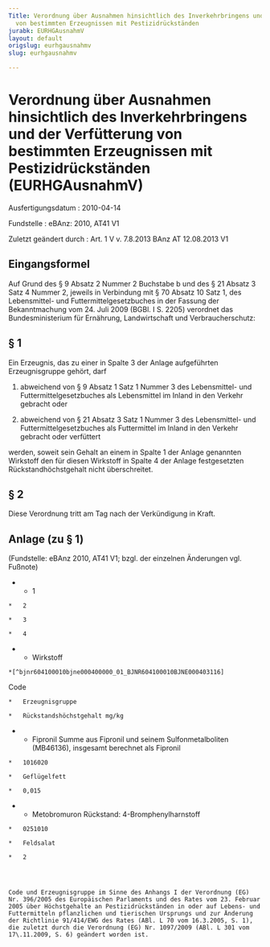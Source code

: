 ```yaml
---
Title: Verordnung über Ausnahmen hinsichtlich des Inverkehrbringens und der Verfütterung
  von bestimmten Erzeugnissen mit Pestizidrückständen
jurabk: EURHGAusnahmV
layout: default
origslug: eurhgausnahmv
slug: eurhgausnahmv

---
```


# Verordnung über Ausnahmen hinsichtlich des Inverkehrbringens und der Verfütterung von bestimmten Erzeugnissen mit Pestizidrückständen (EURHGAusnahmV)

Ausfertigungsdatum
:   2010-04-14

Fundstelle
:   eBAnz: 2010, AT41 V1

Zuletzt geändert durch
:   Art. 1 V v. 7.8.2013 BAnz AT 12.08.2013 V1


## Eingangsformel

Auf Grund des § 9 Absatz 2 Nummer 2 Buchstabe b und des § 21 Absatz 3
Satz 4 Nummer 2, jeweils in Verbindung mit § 70 Absatz 10 Satz 1, des
Lebensmittel- und Futtermittelgesetzbuches in der Fassung der
Bekanntmachung vom 24. Juli 2009 (BGBl. I S. 2205) verordnet das
Bundesministerium für Ernährung, Landwirtschaft und Verbraucherschutz:


## § 1

Ein Erzeugnis, das zu einer in Spalte 3 der Anlage aufgeführten
Erzeugnisgruppe gehört, darf

1.  abweichend von § 9 Absatz 1 Satz 1 Nummer 3 des Lebensmittel- und
    Futtermittelgesetzbuches als Lebensmittel im Inland in den Verkehr
    gebracht oder




2.  abweichend von § 21 Absatz 3 Satz 1 Nummer 3 des Lebensmittel- und
    Futtermittelgesetzbuches als Futtermittel im Inland in den Verkehr
    gebracht oder verfüttert



werden, soweit sein Gehalt an einem in Spalte 1 der Anlage genannten
Wirkstoff den für diesen Wirkstoff in Spalte 4 der Anlage
festgesetzten Rückstandhöchstgehalt nicht überschreitet.


## § 2

Diese Verordnung tritt am Tag nach der Verkündigung in Kraft.


## Anlage (zu § 1)

(Fundstelle: eBAnz 2010, AT41 V1;
bzgl. der einzelnen Änderungen vgl. Fußnote)

*    *   1

    *   2

    *   3

    *   4


*    *   Wirkstoff

    *[^bjnr604100010bjne000400000_01_BJNR604100010BJNE000403116]
   Code

    *   Erzeugnisgruppe

    *   Rückstandshöchstgehalt mg/kg


*    *   Fipronil
        Summe aus Fipronil und seinem Sulfonmetalboliten
        (MB46136), insgesamt berechnet als Fipronil

    *   1016020

    *   Geflügelfett

    *   0,015


*    *   Metobromuron
        Rückstand:
        4-Bromphenylharnstoff

    *   0251010

    *   Feldsalat

    *   2




    Code und Erzeugnisgruppe im Sinne des Anhangs I der Verordnung (EG)
    Nr. 396/2005 des Europäischen Parlaments und des Rates vom 23. Februar
    2005 über Höchstgehalte an Pestizidrückständen in oder auf Lebens- und
    Futtermitteln pflanzlichen und tierischen Ursprungs und zur Änderung
    der Richtlinie 91/414/EWG des Rates (ABl. L 70 vom 16.3.2005, S. 1),
    die zuletzt durch die Verordnung (EG) Nr. 1097/2009 (ABl. L 301 vom
    17\.11.2009, S. 6) geändert worden ist.
[^bjnr604100010bjne000400000_01_BJNR604100010BJNE000403116]: 
